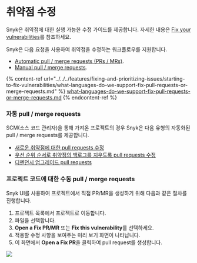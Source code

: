 # 취약점 수정

Snyk은 취약점에 대한 실행 가능한 수정 가이드를 제공합니다. 자세한 내용은 [Fix your vulnerabilities](../../../features/fixing-and-prioritizing-issues/issue-management/remediate-your-vulnerabilities.md)를 참조하세요.

Snyk은 다음 요청을 사용하여 취약점을 수정하는 워크플로우를 지원합니다.

* [Automatic pull / merge requests (PRs / MRs)](fixing-vulnerabilities.md#pull-merge-requests).
* [Manual pull / merge requests](fixing-vulnerabilities.md#pull-merge-requests-1).

{% content-ref url="../../../features/fixing-and-prioritizing-issues/starting-to-fix-vulnerabilities/what-languages-do-we-support-fix-pull-requests-or-merge-requests.md" %}
[what-languages-do-we-support-fix-pull-requests-or-merge-requests.md](../../../features/fixing-and-prioritizing-issues/starting-to-fix-vulnerabilities/what-languages-do-we-support-fix-pull-requests-or-merge-requests.md)
{% endcontent-ref %}

### 자동 **pull / merge requests**

SCM(소스 코드 관리자)을 통해 가져온 프로젝트의 경우 Snyk은 다음 유형의 자동화된 pull / merge requests를 제공합니다.

* [새로운 취약점에 대한 pull requests 수정](fix-pull-requests-for-new-vulnerabilities.md)
* [우선 순위 순서로 취약점의 백로그를 지우도록 pull requests 수정](fix-pull-requests-for-known-vulnerabilities-backlog.md)
* [디펜던시 업그레이드 pull requests](../dependency-management/upgrading-dependencies-with-automatic-prs.md)

### 프로젝트 코드에 대한 수동 pull / merge requests

Snyk UI를 사용하여 프로젝트에서 직접 PR/MR을 생성하기 위해 다음과 같은 절차를 진행합니다.

1. 프로젝트 목록에서 프로젝트로 이동합니다.
2. 파일을 선택합니다.
3. **Open a Fix PR/MR** 또는 **Fix this vulnerability**를 선택하세요.
4. 적용할 수정 사항을 보여주는 미리 보기 화면이 나타납니다.
5. 이 화면에서 **Open a Fix PR**을 클릭하여 pull request를 생성합니다.

![](../../../.gitbook/assets/image18.png)
